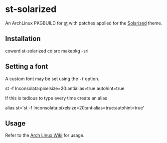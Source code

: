 # st-solarized

An ArchLinux PKGBUILD for [st][1] with patches applied for the [Solarized][2] theme.

## Installation

  cowerd st-solarized
  cd src
  makepkg -sri

## Setting a font

A custom font may be set using the `-f` option.

  st -f Inconsolata:pixelsize=20:antialias=true:autohint=true

If this is tedious to type every time create an alias

  alias st='st -f Inconsolata:pixelsize=20:antialias=true:autohint=true'

## Usage

Refer to the [Arch Linux Wiki][3] for usage.

[1]: http://st.suckless.org/
[2]: http://ethanschoonover.com/solarized
[3]: https://wiki.archlinux.org/index.php/st

